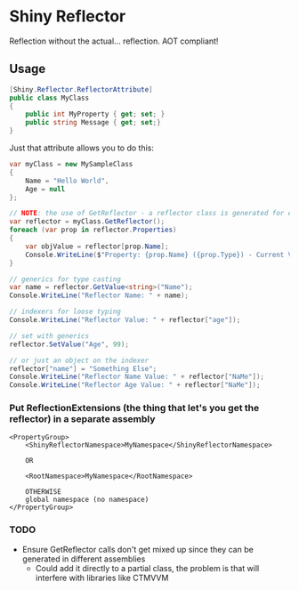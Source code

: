 # Shiny Reflector

Reflection without the actual... reflection.  AOT compliant!

## Usage

```csharp
[Shiny.Reflector.ReflectorAttribute]
public class MyClass
{
    public int MyProperty { get; set; }
    public string Message { get; set;}
}
```

Just that attribute allows you to do this:

```csharp
var myClass = new MySampleClass
{
    Name = "Hello World",
    Age = null
};

// NOTE: the use of GetReflector - a reflector class is generated for each class marked with the ReflectorAttribute
var reflector = myClass.GetReflector();
foreach (var prop in reflector.Properties) 
{
    var objValue = reflector[prop.Name];
    Console.WriteLine($"Property: {prop.Name} ({prop.Type}) - Current Value: {objValue}");
}

// generics for type casting
var name = reflector.GetValue<string>("Name");
Console.WriteLine("Reflector Name: " + name);

// indexers for loose typing
Console.WriteLine("Reflector Value: " + reflector["age"]);

// set with generics
reflector.SetValue("Age", 99);

// or just an object on the indexer
reflector["name"] = "Something Else";
Console.WriteLine("Reflector Name Value: " + reflector["NaMe"]);
Console.WriteLine("Reflector Age Value: " + reflector["NaMe"]);
```

### Put ReflectionExtensions (the thing that let's you get the reflector) in a separate assembly

```
<PropertyGroup>
    <ShinyReflectorNamespace>MyNamespace</ShinyReflectorNamespace>
    
    OR
    
    <RootNamespace>MyNamespace</RootNamespace>
    
    OTHERWISE
    global namespace (no namespace)
</PropertyGroup>
```

### TODO
* Ensure GetReflector calls don't get mixed up since they can be generated in different assemblies
  * Could add it directly to a partial class, the problem is that will interfere with libraries like CTMVVM